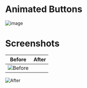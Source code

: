 # Animated Buttons

![image](https://user-images.githubusercontent.com/72864817/197387148-8ec93d13-179e-4d15-852f-baf0aab7b899.png)

# Screenshots

Before | After
:-------------------------:|:-------------------------:
![Before](https://user-images.githubusercontent.com/72864817/198567275-8ce56ab2-cffb-400d-9c6a-31ae846428a1.png)|
![After](https://user-images.githubusercontent.com/72864817/198567478-3aee5a58-26eb-4b30-87f1-f7c797992a86.png)
